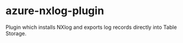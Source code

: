 # azure-nxlog-plugin
Plugin which installs NXlog and exports log records directly into Table Storage.
